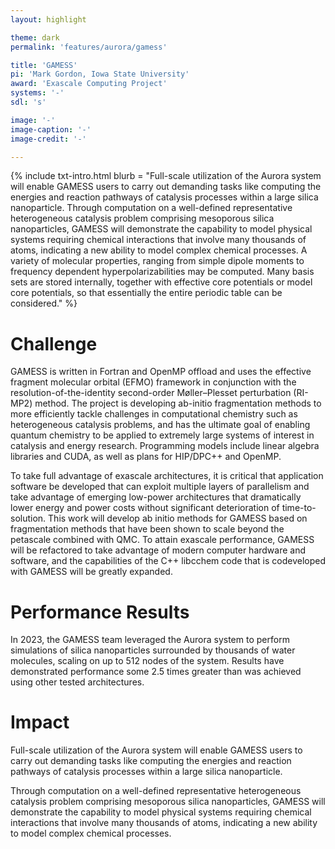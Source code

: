 ```yaml
---
layout: highlight

theme: dark
permalink: 'features/aurora/gamess'

title: 'GAMESS'
pi: 'Mark Gordon, Iowa State University'
award: 'Exascale Computing Project'
systems: '-'
sdl: 's'

image: '-' 
image-caption: '-'
image-credit: '-'

---
```


{% include txt-intro.html 
    blurb = "Full-scale utilization of the Aurora system will enable GAMESS users to carry out demanding tasks like computing the energies and reaction pathways of catalysis processes within a large silica nanoparticle.
Through computation on a well-defined representative heterogeneous catalysis problem comprising mesoporous silica nanoparticles, GAMESS will demonstrate the capability to model physical systems requiring chemical interactions that involve many thousands of atoms, indicating a new ability to model complex chemical processes. A variety of molecular properties, ranging from simple dipole moments to frequency dependent hyperpolarizabilities may be computed. Many basis sets are stored internally, together with effective core potentials or model core potentials, so that essentially the entire periodic table can be considered."
%}



# Challenge

GAMESS is written in Fortran and OpenMP offload and uses the effective fragment molecular orbital (EFMO) framework in conjunction with the resolution-of-the-identity second-order Møller–Plesset perturbation (RI-MP2) method. The project is developing ab-initio fragmentation methods to more efficiently tackle challenges in computational chemistry such as heterogeneous catalysis problems, and has the ultimate goal of enabling quantum chemistry to be applied to extremely large systems of interest in catalysis and energy research. Programming models include linear algebra libraries and CUDA, as well as plans for HIP/DPC++ and OpenMP.

To take full advantage of exascale architectures, it is critical that application software be developed that can exploit multiple layers of parallelism and take advantage of emerging low-power architectures that dramatically lower energy and power costs without significant deterioration of time-to-solution. This work will develop ab initio methods for GAMESS based on fragmentation methods that have been shown to scale beyond the petascale combined with QMC. To attain exascale performance, GAMESS will be refactored to take advantage of modern computer hardware and software, and the capabilities of the C++ libcchem code that is codeveloped with GAMESS will be greatly expanded.




# Performance Results
In 2023, the GAMESS team leveraged the Aurora system to perform simulations of silica nanoparticles surrounded by thousands of water molecules, scaling on up to 512 nodes of the system. Results have demonstrated performance some 2.5 times greater than was achieved using other tested architectures.


# Impact
Full-scale utilization of the Aurora system will enable GAMESS users to carry out demanding tasks like computing the energies and reaction pathways of catalysis processes within a large silica nanoparticle.

Through computation on a well-defined representative heterogeneous catalysis problem comprising mesoporous silica nanoparticles, GAMESS will demonstrate the capability to model physical systems requiring chemical interactions that involve many thousands of atoms, indicating a new ability to model complex chemical processes.
